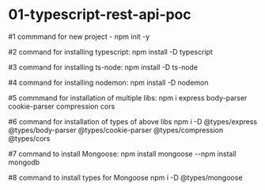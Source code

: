 # 01-typescript-rest-api-poc

#1 commmand for new project - npm init -y

#2 command for installing typescript: npm install -D typescript

#3 command for installing ts-node: npm install -D ts-node

#4 command for installing nodemon: npm install -D nodemon

#5 commmand for installation of multiple libs:
npm i express body-parser cookie-parser compression cors

#6 command for installation of types of above libs
npm i -D @types/express @types/body-parser @types/cookie-parser @types/compression @types/cors

#7 command to install Mongoose: npm install mongoose
--npm install mongodb

#8 command to install types for Mongoose
npm i -D @types/mongoose